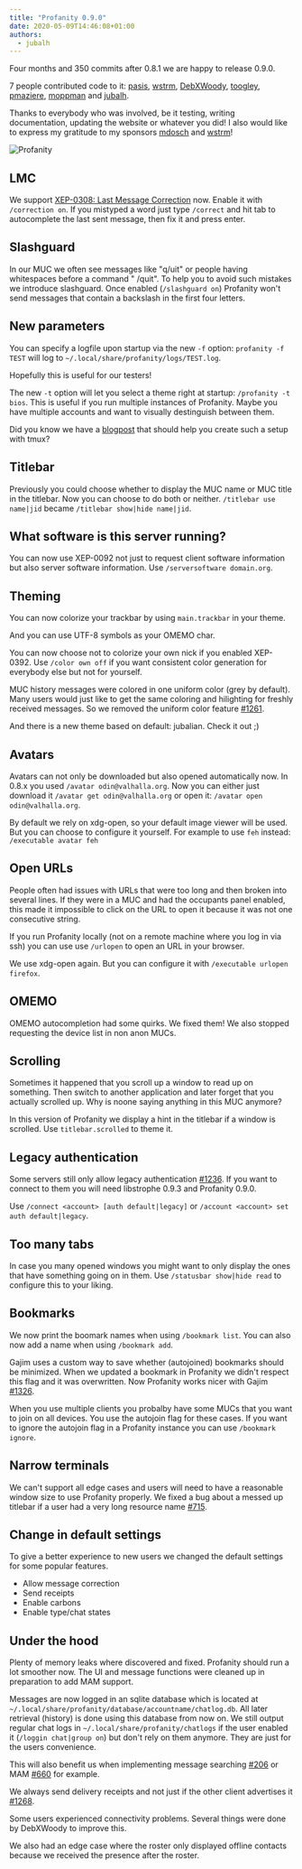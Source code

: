 ```yaml
---
title: "Profanity 0.9.0"
date: 2020-05-09T14:46:08+01:00
authors:
  - jubalh
---
```


Four months and 350 commits after 0.8.1 we are happy to release 0.9.0.

7 people contributed code to it: [pasis](https://github.com/pasis), [wstrm](https://github.com/wstrm), [DebXWoody](https://github.com/DebXWoody), [toogley](https://github.com/toogley), [pmaziere](https://github.com/pmaziere), [moppman](https://github.com/moppman) and [jubalh](https://github.com/jubalh).

Thanks to everybody who was involved, be it testing, writing documentation, updating the website or whatever you did!
I also would like to express my gratitude to my sponsors [mdosch](https://github.com/mdosch) and [wstrm](https://github.com/wstrm)!

![Profanity](/blog/img/profanity-rel-090.png)

## LMC
We support [XEP-0308: Last Message Correction](https://xmpp.org/extensions/xep-0308.html) now.
Enable it with `/correction on`. If you mistyped a word just type `/correct` and hit tab to autocomplete the last sent message, then fix it and press enter.

## Slashguard
In our MUC we often see messages like "q/uit" or people having whitespaces before a command " /quit".
To help you to avoid such mistakes we introduce slashguard.
Once enabled (`/slashguard on`) Profanity won't send messages that contain a backslash in the first four letters.

## New parameters
You can specify a logfile upon startup via the new `-f` option:
`profanity -f TEST` will log to `~/.local/share/profanity/logs/TEST.log`.

Hopefully this is useful for our testers!

The new `-t` option will let you select a theme right at startup: `/profanity -t bios`.
This is useful if you run multiple instances of Profanity. Maybe you have multiple accounts and want to visually destinguish between them.

Did you know we have a [blogpost](https://profanity-im.github.io/blog/post/how-to-run-profanity-instances-within-tmux/) that should help you create such a setup with tmux?

## Titlebar
Previously you could choose whether to display the MUC name or MUC title in the titlebar. Now you can choose to do both or neither.
`/titlebar use name|jid` became `/titlebar show|hide name|jid`.

## What software is this server running?
You can now use XEP-0092 not just to request client software information but also server software information.
Use `/serversoftware domain.org`.

## Theming
You can now colorize your trackbar by using `main.trackbar` in your theme.

And you can use UTF-8 symbols as your OMEMO char.

You can now choose not to colorize your own nick if you enabled XEP-0392.
Use `/color own off` if you want consistent color generation for everybody else but not for yourself.

MUC history messages were colored in one uniform color (grey by default). Many users would just like to get the same coloring and hilighting for freshly received messages. So we removed the uniform color feature [#1261](https://github.com/profanity-im/profanity/issues/1261).

And there is a new theme based on default: jubalian. Check it out ;)

## Avatars
Avatars can not only be downloaded but also opened automatically now.
In 0.8.x you used `/avatar odin@valhalla.org`.
Now you can either just download it `/avatar get odin@valhalla.org` or open it: `/avatar open odin@valhalla.org`.

By default we rely on xdg-open, so your default image viewer will be used.
But you can choose to configure it yourself. For example to use `feh` instead: `/executable avatar feh`

## Open URLs
People often had issues with URLs that were too long and then broken into several lines. If they were in a MUC and had the occupants panel enabled, this made it impossible to click on the URL to open it because it was not one consecutive string.

If you run Profanity locally (not on a remote machine where you log in via ssh) you can use use `/urlopen` to open an URL in your browser.

We use xdg-open again. But you can configure it with `/executable urlopen firefox`.

## OMEMO
OMEMO autocompletion had some quirks. We fixed them!
We also stopped requesting the device list in non anon MUCs.

## Scrolling
Sometimes it happened that you scroll up a window to read up on something. Then switch to another application and later forget that you actually scrolled up. Why is noone saying anything in this MUC anymore?

In this version of Profanity we display a hint in the titlebar if a window is scrolled. Use `titlebar.scrolled` to theme it.

## Legacy authentication
Some servers still only allow legacy authentication [#1236](https://github.com/profanity-im/profanity/issues/1236).
If you want to connect to them you will need libstrophe 0.9.3 and Profanity 0.9.0.

Use `/connect <account> [auth default|legacy]` or `/account <account> set auth default|legacy`.

## Too many tabs
In case you many opened windows you might want to only display the ones that have something going on in them.
Use `/statusbar show|hide read` to configure this to your liking.

## Bookmarks
We now print the boomark names when using `/bookmark list`. You can also now add a name when using `/bookmark add`.

Gajim uses a custom way to save whether (autojoined) bookmarks should be minimized. When we updated a bookmark in Profanity we didn't respect this flag and it was overwritten. Now Profanity works nicer with Gajim [#1326](https://github.com/profanity-im/profanity/issues/1326).

When you use multiple clients you probalby have some MUCs that you want to join on all devices. You use the autojoin flag for these cases.
If you want to ignore the autojoin flag in a Profanity instance you can use `/bookmark ignore`.

## Narrow terminals
We can't support all edge cases and users will need to have a reasonable window size to use Profanity properly.
We fixed a bug about a messed up titlebar if a user had a very long resource name [#715](https://github.com/profanity-im/profanity/issues/715).

## Change in default settings
To give a better experience to new users we changed the default settings for some popular features.

* Allow message correction
* Send receipts
* Enable carbons
* Enable type/chat states

## Under the hood
Plenty of memory leaks where discovered and fixed. Profanity should run a lot smoother now.
The UI and message functions were cleaned up in preparation to add MAM support.

Messages are now logged in an sqlite database which is located at `~/.local/share/profanity/database/accountname/chatlog.db`.
All later retrieval (history) is done using this database from now on. We still output regular chat logs in `~/.local/share/profanity/chatlogs` if the user enabled it (`/loggin chat|group on`) but don't rely on them anymore. They are just for the users convenience.

This will also benefit us when implementing message searching [#206](https://github.com/profanity-im/profanity/issues/206) or MAM [#660](https://github.com/profanity-im/profanity/issues/660) for example.

We always send delivery receipts and not just if the other client advertises it [#1268](https://github.com/profanity-im/profanity/issues/1268).

Some users experienced connectivity problems. Several things were done by DebXWoody to improve this.

We also had an edge case where the roster only displayed offline contacts because we received the presence after the roster.
